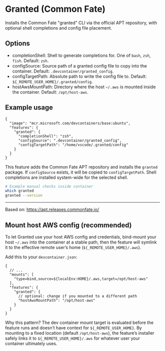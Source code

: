 # Granted (Common Fate)

Installs the Common Fate "granted" CLI via the official APT repository, with optional shell completions and config file placement.

## Options

- completionShell: Shell to generate completions for. One of `bash`, `zsh`, `fish`. Default: `zsh`.
- configSource: Source path of a granted config file to copy into the container. Default: `.devcontainer/granted_config`.
- configTargetPath: Absolute path to write the config file to. Default: `${_REMOTE_USER_HOME}/.granted/config`.
- hostAwsMountPath: Directory where the host `~/.aws` is mounted inside the container. Default: `/opt/host-aws`.

## Example usage

```jsonc
{
  "image": "mcr.microsoft.com/devcontainers/base:ubuntu",
  "features": {
    "granted": {
      "completionShell": "zsh",
      "configSource": ".devcontainer/granted_config",
      "configTargetPath": "/home/vscode/.granted/config"
    }
  }
}
```

This feature adds the Common Fate APT repository and installs the `granted` package. If `configSource` exists, it will be copied to `configTargetPath`. Shell completions are installed system-wide for the selected shell.

```bash
# Example manual checks inside container
which granted
granted --version
```

---

Based on: https://apt.releases.commonfate.io/

## Mount host AWS config (recommended)

To let Granted use your host AWS config and credentials, bind-mount your host `~/.aws` into the container at a stable path, then the feature will symlink it to the effective remote user’s home (`${_REMOTE_USER_HOME}/.aws`).

Add this to your `devcontainer.json`:

```jsonc
{
  // ...
  "mounts": [
    "type=bind,source=${localEnv:HOME}/.aws,target=/opt/host-aws"
  ],
  "features": {
    "granted": {
      // optional: change if you mounted to a different path
      "hostAwsMountPath": "/opt/host-aws"
    }
  }
}
```

Why this pattern? The dev container mount target is evaluated before the feature runs and doesn’t have context for `${_REMOTE_USER_HOME}`. By mounting to a fixed location (default `/opt/host-aws`), the feature’s installer safely links it to `${_REMOTE_USER_HOME}/.aws` for whatever user your container ultimately uses.
